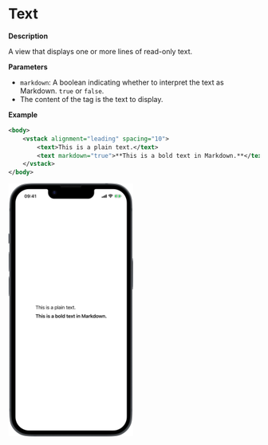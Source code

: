 # Text

**Description**

A view that displays one or more lines of read-only text.

**Parameters**

- `markdown`: A boolean indicating whether to interpret the text as Markdown. `true` or `false`.
- The content of the tag is the text to display.

**Example**

```xml
<body>
    <vstack alignment="leading" spacing="10">
        <text>This is a plain text.</text>
        <text markdown="true">**This is a bold text in Markdown.**</text>
    </vstack>
</body>
```
<img src="/Screenshots/Views/Controls/text_1.png" width="250" alt="Screenshot">
